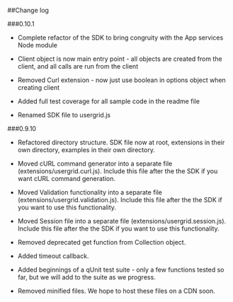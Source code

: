 ##Change log

###0.10.1

- Complete refactor of the SDK to bring congruity with the App services Node module

- Client object is now main entry point - all objects are created from the client, and all calls are run from the client

- Removed Curl extension - now just use boolean in options object when creating client

- Added full test coverage for all sample code in the readme file

- Renamed SDK file to usergrid.js


###0.9.10

- Refactored directory structure.  SDK file now at root, extensions in their own directory, examples in their own directory.

- Moved cURL command generator into a separate file (extensions/usergrid.curl.js).  Include this file after the the SDK if you want cURL command generation.

- Moved Validation functionality into a separate file (extensions/usergrid.validation.js). Include this file after the the SDK if you want to use this functionality.

- Moved Session file into a separate file (extensions/usergrid.session.js). Include this file after the the SDK if you want to use this functionality.

- Removed deprecated get function from Collection object.

- Added timeout callback.

- Added beginnings of a qUnit test suite - only a few functions tested so far, but we will add to the suite as we progress.

- Removed minified files.  We hope to host these files on a CDN soon.
